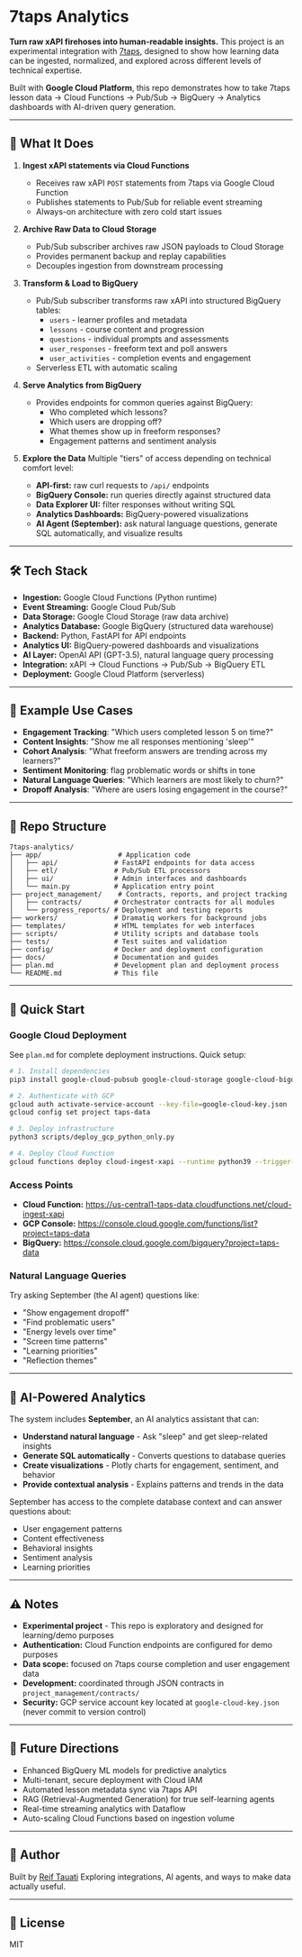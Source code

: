 # 7taps Analytics

**Turn raw xAPI firehoses into human-readable insights.**
This project is an experimental integration with [7taps](https://7taps.com), designed to show how learning data can be ingested, normalized, and explored across different levels of technical expertise.

Built with **Google Cloud Platform**, this repo demonstrates how to take 7taps lesson data → Cloud Functions → Pub/Sub → BigQuery → Analytics dashboards with AI-driven query generation.

---

## 🚀 What It Does

1. **Ingest xAPI statements via Cloud Functions**
   * Receives raw xAPI `POST` statements from 7taps via Google Cloud Function
   * Publishes statements to Pub/Sub for reliable event streaming
   * Always-on architecture with zero cold start issues

2. **Archive Raw Data to Cloud Storage**
   * Pub/Sub subscriber archives raw JSON payloads to Cloud Storage
   * Provides permanent backup and replay capabilities
   * Decouples ingestion from downstream processing

3. **Transform & Load to BigQuery**
   * Pub/Sub subscriber transforms raw xAPI into structured BigQuery tables:
     * `users` - learner profiles and metadata
     * `lessons` - course content and progression
     * `questions` - individual prompts and assessments
     * `user_responses` - freeform text and poll answers
     * `user_activities` - completion events and engagement
   * Serverless ETL with automatic scaling

4. **Serve Analytics from BigQuery**
   * Provides endpoints for common queries against BigQuery:
     * Who completed which lessons?
     * Which users are dropping off?
     * What themes show up in freeform responses?
     * Engagement patterns and sentiment analysis

5. **Explore the Data**
   Multiple "tiers" of access depending on technical comfort level:
   * **API-first:** raw curl requests to `/api/` endpoints
   * **BigQuery Console:** run queries directly against structured data
   * **Data Explorer UI:** filter responses without writing SQL
   * **Analytics Dashboards:** BigQuery-powered visualizations
   * **AI Agent (September):** ask natural language questions, generate SQL automatically, and visualize results

---

## 🛠️ Tech Stack

* **Ingestion:** Google Cloud Functions (Python runtime)
* **Event Streaming:** Google Cloud Pub/Sub
* **Data Storage:** Google Cloud Storage (raw data archive)
* **Analytics Database:** Google BigQuery (structured data warehouse)
* **Backend:** Python, FastAPI for API endpoints
* **Analytics UI:** BigQuery-powered dashboards and visualizations
* **AI Layer:** OpenAI API (GPT-3.5), natural language query processing
* **Integration:** xAPI → Cloud Functions → Pub/Sub → BigQuery ETL
* **Deployment:** Google Cloud Platform (serverless)

---

## 🧩 Example Use Cases

* **Engagement Tracking**: "Which users completed lesson 5 on time?"
* **Content Insights**: "Show me all responses mentioning 'sleep'"
* **Cohort Analysis**: "What freeform answers are trending across my learners?"
* **Sentiment Monitoring**: flag problematic words or shifts in tone
* **Natural Language Queries**: "Which learners are most likely to churn?"
* **Dropoff Analysis**: "Where are users losing engagement in the course?"

---

## 📂 Repo Structure

```
7taps-analytics/
├── app/                   # Application code
│   ├── api/              # FastAPI endpoints for data access
│   ├── etl/              # Pub/Sub ETL processors
│   ├── ui/               # Admin interfaces and dashboards
│   └── main.py           # Application entry point
├── project_management/    # Contracts, reports, and project tracking
│   ├── contracts/        # Orchestrator contracts for all modules
│   └── progress_reports/ # Deployment and testing reports
├── workers/              # Dramatiq workers for background jobs
├── templates/            # HTML templates for web interfaces
├── scripts/              # Utility scripts and database tools
├── tests/                # Test suites and validation
├── config/               # Docker and deployment configuration
├── docs/                 # Documentation and guides
├── plan.md               # Development plan and deployment process
└── README.md             # This file
```

---

## 🚀 Quick Start

### Google Cloud Deployment
See `plan.md` for complete deployment instructions. Quick setup:

```bash
# 1. Install dependencies
pip3 install google-cloud-pubsub google-cloud-storage google-cloud-bigquery

# 2. Authenticate with GCP
gcloud auth activate-service-account --key-file=google-cloud-key.json
gcloud config set project taps-data

# 3. Deploy infrastructure
python3 scripts/deploy_gcp_python_only.py

# 4. Deploy Cloud Function
gcloud functions deploy cloud-ingest-xapi --runtime python39 --trigger-http --allow-unauthenticated --source app/api --entry-point cloud_ingest_xapi --no-gen2
```

### Access Points
* **Cloud Function:** https://us-central1-taps-data.cloudfunctions.net/cloud-ingest-xapi
* **GCP Console:** https://console.cloud.google.com/functions/list?project=taps-data
* **BigQuery:** https://console.cloud.google.com/bigquery?project=taps-data

### Natural Language Queries
Try asking September (the AI agent) questions like:
* "Show engagement dropoff"
* "Find problematic users"
* "Energy levels over time"
* "Screen time patterns"
* "Learning priorities"
* "Reflection themes"

---

## 🧠 AI-Powered Analytics

The system includes **September**, an AI analytics assistant that can:
* **Understand natural language** - Ask "sleep" and get sleep-related insights
* **Generate SQL automatically** - Converts questions to database queries
* **Create visualizations** - Plotly charts for engagement, sentiment, and behavior
* **Provide contextual analysis** - Explains patterns and trends in the data

September has access to the complete database context and can answer questions about:
* User engagement patterns
* Content effectiveness
* Behavioral insights
* Sentiment analysis
* Learning priorities

---

## ⚠️ Notes

* **Experimental project** - This repo is exploratory and designed for learning/demo purposes
* **Authentication:** Cloud Function endpoints are configured for demo purposes
* **Data scope:** focused on 7taps course completion and user engagement data
* **Development:** coordinated through JSON contracts in `project_management/contracts/`
* **Security:** GCP service account key located at `google-cloud-key.json` (never commit to version control)

---

## 🌱 Future Directions

* Enhanced BigQuery ML models for predictive analytics
* Multi-tenant, secure deployment with Cloud IAM
* Automated lesson metadata sync via 7taps API
* RAG (Retrieval-Augmented Generation) for true self-learning agents
* Real-time streaming analytics with Dataflow
* Auto-scaling Cloud Functions based on ingestion volume

---

## 👤 Author

Built by [Reif Tauati](https://github.com/reif-is-a-foofie)
Exploring integrations, AI agents, and ways to make data actually useful.

---

## 📄 License

MIT
